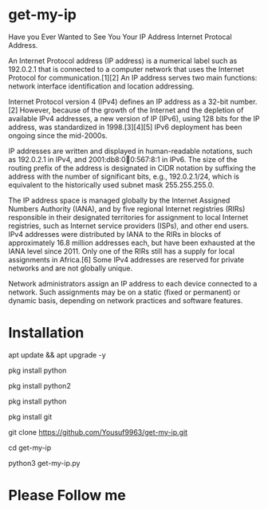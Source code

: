 # get-my-ip
Have you Ever Wanted to See You Your IP Address Internet Protocal Address.

An Internet Protocol address (IP address) is a numerical label such as 192.0.2.1 that is connected to a computer network that uses the Internet Protocol for communication.[1][2] An IP address serves two main functions: network interface identification and location addressing.

Internet Protocol version 4 (IPv4) defines an IP address as a 32-bit number.[2] However, because of the growth of the Internet and the depletion of available IPv4 addresses, a new version of IP (IPv6), using 128 bits for the IP address, was standardized in 1998.[3][4][5] IPv6 deployment has been ongoing since the mid-2000s.

IP addresses are written and displayed in human-readable notations, such as 192.0.2.1 in IPv4, and 2001:db8:0:1234:0:567:8:1 in IPv6. The size of the routing prefix of the address is designated in CIDR notation by suffixing the address with the number of significant bits, e.g., 192.0.2.1/24, which is equivalent to the historically used subnet mask 255.255.255.0.

The IP address space is managed globally by the Internet Assigned Numbers Authority (IANA), and by five regional Internet registries (RIRs) responsible in their designated territories for assignment to local Internet registries, such as Internet service providers (ISPs), and other end users. IPv4 addresses were distributed by IANA to the RIRs in blocks of approximately 16.8 million addresses each, but have been exhausted at the IANA level since 2011. Only one of the RIRs still has a supply for local assignments in Africa.[6] Some IPv4 addresses are reserved for private networks and are not globally unique.

Network administrators assign an IP address to each device connected to a network. Such assignments may be on a static (fixed or permanent) or dynamic basis, depending on network practices and software features.

# Installation

apt update && apt upgrade -y

pkg install python

pkg install python2

pkg install python

pkg install git

git clone https://github.com/Yousuf9963/get-my-ip.git

cd get-my-ip

python3 get-my-ip.py

# Please Follow me

